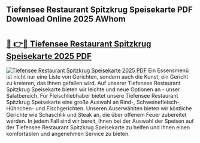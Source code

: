 ## Tiefensee Restaurant Spitzkrug Speisekarte PDF Download Online 2025 AWhom

# <h2><a href="http://gcbpm94.nevu.top/?p=Tiefensee+Restaurant+Spitzkrug+Speisekarte">🔗 👉🔴 Tiefensee Restaurant Spitzkrug Speisekarte 2025 PDF</a></h2>

[![Tiefensee Restaurant Spitzkrug Speisekarte 2025 PDF](https://i.imgur.com/dBaPXMq.png)](http://gcbpm94.nevu.top/?p=Tiefensee+Restaurant+Spitzkrug+Speisekarte)
Ein Essensmenü ist nicht nur eine Liste von Gerichten, sondern auch die Kunst, ein Gericht zu kreieren, das Ihnen gefallen wird. Auf unserer Tiefensee Restaurant Spitzkrug Speisekarte bieten wir leichte und neue Optionen an - unser Salatbereich. Für Fleischliebhaber bietet unsere Tiefensee Restaurant Spitzkrug Speisekarte eine große Auswahl an Rind-, Schweinefleisch-, Hühnchen- und Fischgerichten. Unseren Auserwählten bieten wir köstliche Gerichte wie Schaschlik und Steak an, die über offenem Feuer zubereitet werden. In jedem Fall sind wir bereit, Ihnen bei der Auswahl der Speisen auf der Tiefensee Restaurant Spitzkrug Speisekarte zu helfen und Ihnen einen komfortablen und angenehmen Service zu bieten.
